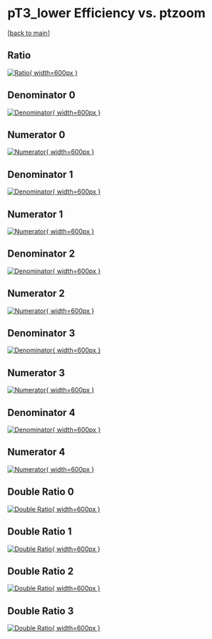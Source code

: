 # pT3_lower Efficiency vs. ptzoom

[[back to main](./)]



## Ratio

[![Ratio](../mtv/var/pT3_lower_base_211_-1_eff_ptzoom.png){ width=600px }](../mtv/var/pT3_lower_base_211_-1_eff_ptzoom.pdf)

## Denominator 0

[![Denominator](../mtv/den/pT3_lower_base_211_-1_eff_ptzoom_den0.png){ width=600px }](../mtv/den/pT3_lower_base_211_-1_eff_ptzoom_den0.pdf)

## Numerator 0

[![Numerator](../mtv/num/pT3_lower_base_211_-1_eff_ptzoom_num0.png){ width=600px }](../mtv/num/pT3_lower_base_211_-1_eff_ptzoom_num0.pdf)

## Denominator 1

[![Denominator](../mtv/den/pT3_lower_base_211_-1_eff_ptzoom_den1.png){ width=600px }](../mtv/den/pT3_lower_base_211_-1_eff_ptzoom_den1.pdf)

## Numerator 1

[![Numerator](../mtv/num/pT3_lower_base_211_-1_eff_ptzoom_num1.png){ width=600px }](../mtv/num/pT3_lower_base_211_-1_eff_ptzoom_num1.pdf)

## Denominator 2

[![Denominator](../mtv/den/pT3_lower_base_211_-1_eff_ptzoom_den2.png){ width=600px }](../mtv/den/pT3_lower_base_211_-1_eff_ptzoom_den2.pdf)

## Numerator 2

[![Numerator](../mtv/num/pT3_lower_base_211_-1_eff_ptzoom_num2.png){ width=600px }](../mtv/num/pT3_lower_base_211_-1_eff_ptzoom_num2.pdf)

## Denominator 3

[![Denominator](../mtv/den/pT3_lower_base_211_-1_eff_ptzoom_den3.png){ width=600px }](../mtv/den/pT3_lower_base_211_-1_eff_ptzoom_den3.pdf)

## Numerator 3

[![Numerator](../mtv/num/pT3_lower_base_211_-1_eff_ptzoom_num3.png){ width=600px }](../mtv/num/pT3_lower_base_211_-1_eff_ptzoom_num3.pdf)

## Denominator 4

[![Denominator](../mtv/den/pT3_lower_base_211_-1_eff_ptzoom_den4.png){ width=600px }](../mtv/den/pT3_lower_base_211_-1_eff_ptzoom_den4.pdf)

## Numerator 4

[![Numerator](../mtv/num/pT3_lower_base_211_-1_eff_ptzoom_num4.png){ width=600px }](../mtv/num/pT3_lower_base_211_-1_eff_ptzoom_num4.pdf)

## Double Ratio 0

[![Double Ratio](../mtv/ratio/pT3_lower_base_211_-1_eff_ptzoom_ratio0.png){ width=600px }](../mtv/ratio/pT3_lower_base_211_-1_eff_ptzoom_ratio0.pdf)

## Double Ratio 1

[![Double Ratio](../mtv/ratio/pT3_lower_base_211_-1_eff_ptzoom_ratio1.png){ width=600px }](../mtv/ratio/pT3_lower_base_211_-1_eff_ptzoom_ratio1.pdf)

## Double Ratio 2

[![Double Ratio](../mtv/ratio/pT3_lower_base_211_-1_eff_ptzoom_ratio2.png){ width=600px }](../mtv/ratio/pT3_lower_base_211_-1_eff_ptzoom_ratio2.pdf)

## Double Ratio 3

[![Double Ratio](../mtv/ratio/pT3_lower_base_211_-1_eff_ptzoom_ratio3.png){ width=600px }](../mtv/ratio/pT3_lower_base_211_-1_eff_ptzoom_ratio3.pdf)

